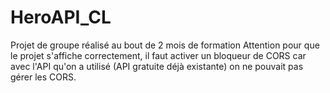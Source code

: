 # HeroAPI_CL
Projet de groupe réalisé au bout de 2 mois de formation
Attention pour que le projet s'affiche correctement, il faut activer un bloqueur de CORS car avec l'API qu'on a utilisé (API gratuite déjà existante) on ne pouvait pas gérer les CORS.  
